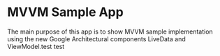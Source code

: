 # MVVM Sample App
The main purpose of this app is to show MVVM sample implementation using the new Google Architectural
components LiveData and ViewModel.test test
